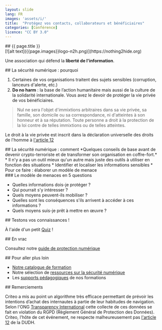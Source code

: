 ```yaml
---
layout: slide
lang: FR
images: 'assets/i/'
title:  "Protégez vos contacts, collaborateurs et bénéficiaires"
categories: [Conférence]
licence: "CC BY 3.0"
---
```


<section data-markdown>
## {{ page.title }}
</section>

<section data-markdown>
  [![alt text]({{page.images}}logo-n2h.png)](https://nothing2hide.org)

 Une association qui défend la **liberté de l'information**.
</section>

<section data-markdown>
## La sécurité numérique : pourquoi

  1. Certaines de vos organisations traitent des sujets sensibles (corruption, lanceurs d'alerte, etc.)
  2. **Do no harm** : la base de l’action humanitaire mais aussi de la culture de la solidarité internationale. Vous avez le devoir  de protéger la vie privée de vos bénéficiaires.
</section>

<section data-markdown>

> Nul ne sera l'objet d'immixtions arbitraires dans sa vie privée, sa famille, son domicile ou sa correspondance, ni d'atteintes à son honneur et à sa réputation. Toute personne a droit à la protection de la loi contre de telles immixtions ou de telles atteintes.


Le droit à la vie privée est inscrit dans la déclaration universelle des droits de l'homme à [l'article 12](https://www.un.org/fr/universal-declaration-human-rights/index.html)

</section>

<section data-markdown>
##  La sécurité numérique : comment
*Quelques conseils de base avant de devenir crypto-terroriste et de transformer son organisation en coffre-fort.*
</section>

<section data-markdown>
  * Il n'y a pas un outil mieux qu'un autre mais juste des outils à utiliser en fonction des situations
  * Identifier et localiser les informations sensibles
  * Pour ce faire : élaborer un modèle de menace
</section>

<section data-markdown>
### Le modèle de menaces en 5 questions 

  * Quelles informations dois-je protéger ?
  * Qui pourrait s'y intéresser ?
  * Quels moyens peuvent-ils mobiliser ?
  * Quelles sont les conséquences s'ils arrivent à accéder à ces informations ?
  * Quels moyens suis-je prêt à mettre en œuvre ?
</section>

<section data-markdown>
## Testons vos connaissances !

À l'aide d'un petit  [Quiz](https://nothing2hide.org/slides/quizz.html) !
</section>

<section data-markdown>
## En vrac 

Consultez notre [guide de protection numérique](https://nothing2hide.org/fr/guide-de-protection-numerique/)

</section>

<section data-markdown>
## Pour aller plus loin

  * [Notre catalogue de formation](https://nothing2hide.org/fr/catalogue-formations/)
  * Notre sélection de [ressources sur la sécurité numérique](https://nothing2hide.org/wiki/doku.php?id=protectionnumerique:ressources)
  * Les [supports pédagogiques](https://nothing2hide.org/slides) de nos formations
</section>

<section data-markdown>
## Remerciements

Criteo a mis au point un algorithme très efficace permettant de prévoir les intentions d’achat des internautes  à partie de leur habitudes de navigation. Selon l'ONG [Transparency International](https://privacyinternational.org/press-release/2424/privacy-international-files-complaints-against-seven-companies-wide-scale-and) cette collecte de ces données se fait en violation du RGPD (Règlement Général de Protection des Données). Criteo, l'hôte de cet événement, ne respecte malheureusement pas [l'article 12](https://www.un.org/fr/universal-declaration-human-rights/index.html) de la DUDH.
</section>

